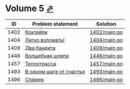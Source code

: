 # Volume 5 [⬀](https://acm.timus.ru/problemset.aspx?space=1&page=5)


| ID   | Problem statement                                                            | Solution                     |
|------|------------------------------------------------------------------------------|------------------------------|
| 1402 | [Коктейли](https://acm.timus.ru/problem.aspx?space=1&num=1402)                | [1402/main.go](1402/main.go) |
| 1404 | [Легко взломать!](https://acm.timus.ru/problem.aspx?space=1&num=1404)         | [1404/main.go](1404/main.go) |
| 1409 | [Два бандита](https://acm.timus.ru/problem.aspx?space=1&num=1409)             | [1409/main.go](1409/main.go) |
| 1446 | [Волшебная шляпа](https://acm.timus.ru/problem.aspx?space=1&num=1446)         | [1446/main.go](1446/main.go) |
| 1457 | [Теплотрасса](https://acm.timus.ru/problem.aspx?space=1&num=1457)             | [1457/main.go](1457/main.go) |
| 1493 | [В одном шаге от счастья](https://acm.timus.ru/problem.aspx?space=1&num=1493) | [1493/main.go](1493/main.go) |
| 1496 | [Спамер](https://acm.timus.ru/problem.aspx?space=1&num=1496)                  | [1496/main.go](1496/main.go) |

